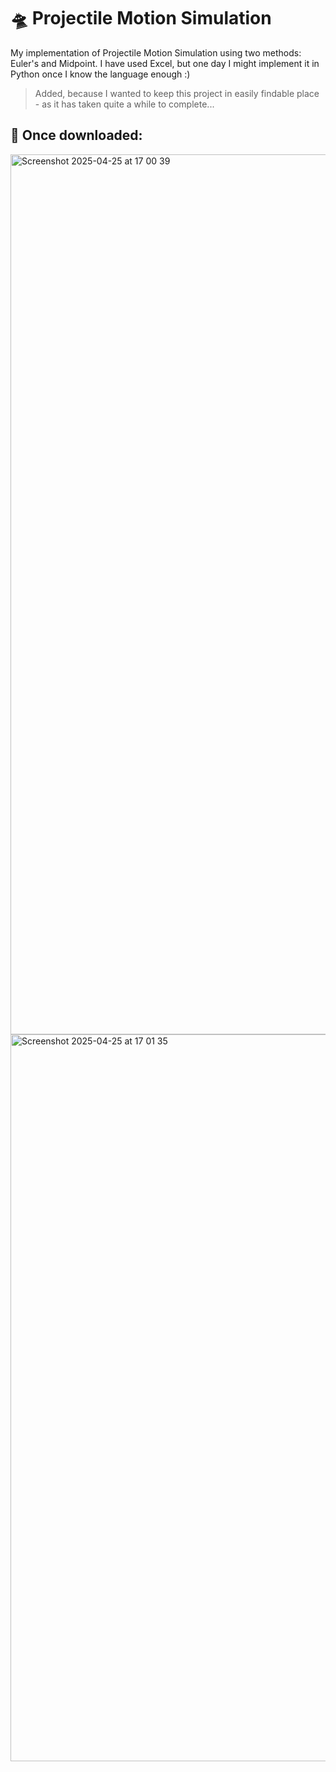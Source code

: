 # 🛸 Projectile Motion Simulation

My implementation of Projectile Motion Simulation using two methods: Euler's and Midpoint. I have used Excel, but one day 
I might implement it in Python once I know the language enough :)

> Added, because I wanted to keep this project in easily findable place - as it has taken quite a while to complete...

## 📸 Once downloaded: 
<img width="1408" alt="Screenshot 2025-04-25 at 17 00 39" src="https://github.com/user-attachments/assets/19b90f79-4fa8-4620-a0e5-36545de187ea" />

<img width="1163" alt="Screenshot 2025-04-25 at 17 01 35" src="https://github.com/user-attachments/assets/6acb8864-9646-4c87-ac25-6b4aabe17c39" />
